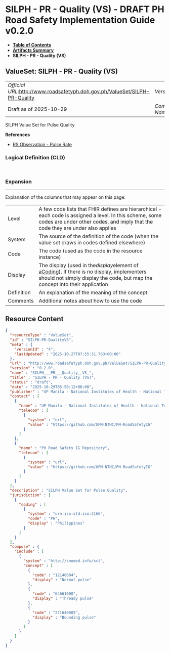 # SILPH - PR - Quality (VS) - DRAFT PH Road Safety Implementation Guide v0.2.0

* [**Table of Contents**](toc.md)
* [**Artifacts Summary**](artifacts.md)
* **SILPH - PR - Quality (VS)**

## ValueSet: SILPH - PR - Quality (VS) 

| | |
| :--- | :--- |
| *Official URL*:http://www.roadsafetyph.doh.gov.ph/ValueSet/SILPH-PR-Quality | *Version*:0.2.0 |
| Draft as of 2025-10-29 | *Computable Name*:SILPH___PR___Quality__VS_ |

 
SILPH Value Set for Pulse Quality 

 **References** 

* [RS Observation - Pulse Rate](StructureDefinition-rs-observation-pulse-rate.md)

### Logical Definition (CLD)

 

### Expansion

-------

 Explanation of the columns that may appear on this page: 

| | |
| :--- | :--- |
| Level | A few code lists that FHIR defines are hierarchical - each code is assigned a level. In this scheme, some codes are under other codes, and imply that the code they are under also applies |
| System | The source of the definition of the code (when the value set draws in codes defined elsewhere) |
| Code | The code (used as the code in the resource instance) |
| Display | The display (used in the*display*element of a[Coding](http://hl7.org/fhir/R4/datatypes.html#Coding)). If there is no display, implementers should not simply display the code, but map the concept into their application |
| Definition | An explanation of the meaning of the concept |
| Comments | Additional notes about how to use the code |



## Resource Content

```json
{
  "resourceType" : "ValueSet",
  "id" : "SILPH-PR-QualityVS",
  "meta" : {
    "versionId" : "4",
    "lastUpdated" : "2025-10-27T07:55:31.763+00:00"
  },
  "url" : "http://www.roadsafetyph.doh.gov.ph/ValueSet/SILPH-PR-Quality",
  "version" : "0.2.0",
  "name" : "SILPH___PR___Quality__VS_",
  "title" : "SILPH - PR - Quality (VS)",
  "status" : "draft",
  "date" : "2025-10-29T05:50:12+00:00",
  "publisher" : "UP Manila - National Institutes of Health - National Telehealth Center",
  "contact" : [
    {
      "name" : "UP Manila - National Institutes of Health - National Telehealth Center",
      "telecom" : [
        {
          "system" : "url",
          "value" : "https://github.com/UPM-NTHC/PH-RoadSafetyIG"
        }
      ]
    },
    {
      "name" : "PH Road Safety IG Repository",
      "telecom" : [
        {
          "system" : "url",
          "value" : "https://github.com/UPM-NTHC/PH-RoadSafetyIG"
        }
      ]
    }
  ],
  "description" : "SILPH Value Set for Pulse Quality",
  "jurisdiction" : [
    {
      "coding" : [
        {
          "system" : "urn:iso:std:iso:3166",
          "code" : "PH",
          "display" : "Philippines"
        }
      ]
    }
  ],
  "compose" : {
    "include" : [
      {
        "system" : "http://snomed.info/sct",
        "concept" : [
          {
            "code" : "12146004",
            "display" : "Normal pulse"
          },
          {
            "code" : "64661000",
            "display" : "Thready pulse"
          },
          {
            "code" : "271640005",
            "display" : "Bounding pulse"
          }
        ]
      }
    ]
  }
}

```
